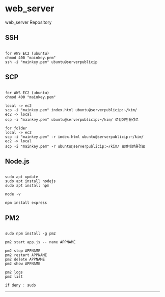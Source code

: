 web_server
===

web_server Repository


SSH
---

<pre><code>
for AWS EC2 (ubuntu)
chmod 400 "mainkey.pem"
ssh -i "mainkey.pem" ubuntu@serverpublicip
</pre></code>

SCP
---

<pre><code>
for AWS EC2 (ubuntu)
chmod 400 "mainkey.pem"

local -> ec2
scp -i "mainkey.pem" index.html ubuntu@serverpublicip:~/kim/
ec2 -> local
scp -i "mainkey.pem" ubuntu@serverpublicip:~/kim/ 로컬에받을경로

for folder
local -> ec2
scp -i "mainkey.pem" -r index.html ubuntu@serverpublicip:~/kim/
ec2 -> local
scp -i "mainkey.pem" -r ubuntu@serverpublicip:~/kim/ 로컬에받을경로
</pre></code>

Node.js
---

<pre><code>
sudo apt update
sudo apt install nodejs
sudo apt install npm

node -v

npm install express
</pre></code>


PM2
---

<pre><code>
sudo npm install -g pm2

pm2 start app.js -- name APPNAME

pm2 stop APPNAME
pm2 restart APPNAME
pm2 delete APPNAME
pm2 show APPNAME

pm2 logs
pm2 list

if deny : sudo
</pre></code>

***
